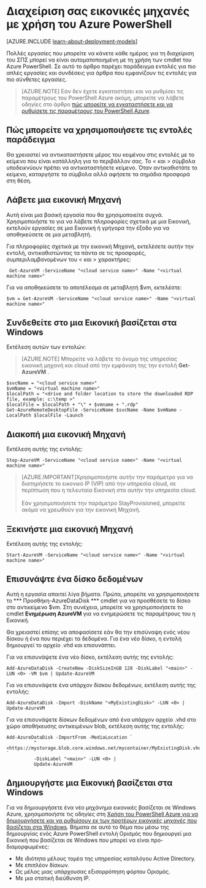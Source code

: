<properties
   pageTitle="Διαχείριση σας εικονικές μηχανές με χρήση του Azure PowerShell | Microsoft Azure"
   description="Μάθετε εντολές που μπορείτε να χρησιμοποιήσετε για την αυτοματοποίηση εργασιών στη Διαχείριση σας εικονικές μηχανές."
   services="virtual-machines-windows"
   documentationCenter="windows"
   authors="singhkays"
   manager="timlt"
   editor=""
   tags="azure-service-management"/>

   <tags
   ms.service="virtual-machines-windows"
   ms.devlang="na"
   ms.topic="article"
   ms.tgt_pltfrm="vm-windows"
   ms.workload="infrastructure-services"
   ms.date="10/12/2016"
   ms.author="kasing"/>

# <a name="manage-your-virtual-machines-by-using-azure-powershell"></a>Διαχείριση σας εικονικές μηχανές με χρήση του Azure PowerShell

[AZURE.INCLUDE [learn-about-deployment-models](../../includes/learn-about-deployment-models-classic-include.md)]


Πολλές εργασίες που μπορείτε να κάνετε κάθε ημέρας για τη διαχείριση του ΣΠΣ μπορεί να είναι αυτοματοποιημένη με τη χρήση των cmdlet του Azure PowerShell. Σε αυτό το άρθρο παρέχει παράδειγμα εντολές για πιο απλές εργασίες και συνδέσεις για άρθρα που εμφανίζουν τις εντολές για πιο σύνθετες εργασίες.

>[AZURE.NOTE] Εάν δεν έχετε εγκαταστήσει και να ρυθμίσει τις παραμέτρους του PowerShell Azure ακόμη, μπορείτε να λάβετε οδηγίες στο άρθρο [πώς μπορείτε να εγκαταστήσετε και να ρυθμίσετε τις παραμέτρους του PowerShell Azure](../powershell-install-configure.md).

## <a name="how-to-use-the-example-commands"></a>Πώς μπορείτε να χρησιμοποιήσετε τις εντολές παράδειγμα
Θα χρειαστεί να αντικαταστήσετε μέρος του κειμένου στις εντολές με το κείμενο που είναι κατάλληλη για το περιβάλλον σας. Το < και > σύμβολα υποδεικνύουν πρέπει να αντικαταστήσετε κείμενο. Όταν αντικαθιστάτε το κείμενο, καταργήστε τα σύμβολα αλλά αφήσετε τα σημάδια προσφορά στη θέση.

## <a name="get-a-vm"></a>Λάβετε μια εικονική Μηχανή
Αυτή είναι μια βασική εργασία που θα χρησιμοποιείτε συχνά. Χρησιμοποιήστε το για να λάβετε πληροφορίες σχετικά με μια Εικονική, εκτελούν εργασίες σε μια Εικονική ή γρήγορα την έξοδο για να αποθηκεύσετε σε μια μεταβλητή.

Για πληροφορίες σχετικά με την εικονική Μηχανή, εκτελέσετε αυτήν την εντολή, αντικαθιστώντας τα πάντα σε τις προσφορές, συμπεριλαμβανομένων του < και > χαρακτήρες:

     Get-AzureVM -ServiceName "<cloud service name>" -Name "<virtual machine name>"

Για να αποθηκεύσετε το αποτέλεσμα σε μεταβλητή $vm, εκτελέστε:

    $vm = Get-AzureVM -ServiceName "<cloud service name>" -Name "<virtual machine name>"

## <a name="log-on-to-a-windows-based-vm"></a>Συνδεθείτε στο μια Εικονική βασίζεται στα Windows

Εκτέλεση αυτών των εντολών:

>[AZURE.NOTE] Μπορείτε να λάβετε το όνομα της υπηρεσίας εικονική μηχανή και cloud από την εμφάνιση της την εντολή **Get-AzureVM** .
>
    $svcName = "<cloud service name>"
    $vmName = "<virtual machine name>"
    $localPath = "<drive and folder location to store the downloaded RDP file, example: c:\temp >"
    $localFile = $localPath + "\" + $vmname + ".rdp"
    Get-AzureRemoteDesktopFile -ServiceName $svcName -Name $vmName -LocalPath $localFile -Launch

## <a name="stop-a-vm"></a>Διακοπή μια εικονική Μηχανή

Εκτέλεση αυτής της εντολής:

    Stop-AzureVM -ServiceName "<cloud service name>" -Name "<virtual machine name>"

>[AZURE.IMPORTANT]Χρησιμοποιήστε αυτήν την παράμετρο για να διατηρήσετε το εικονικό IP (VIP) από την υπηρεσία cloud, σε περίπτωση που η τελευταία Εικονική στα αυτήν την υπηρεσία cloud. <br><br> Εάν χρησιμοποιήσετε την παράμετρο StayProvisioned, μπορείτε ακόμα να χρεωθούν για την εικονική Μηχανή.

## <a name="start-a-vm"></a>Ξεκινήστε μια εικονική Μηχανή

Εκτέλεση αυτής της εντολής:

    Start-AzureVM -ServiceName "<cloud service name>" -Name "<virtual machine name>"

## <a name="attach-a-data-disk"></a>Επισυνάψτε ένα δίσκο δεδομένων
Αυτή η εργασία απαιτεί λίγα βήματα. Πρώτα, μπορείτε να χρησιμοποιήσετε το *** Προσθήκη-AzureDataDisk *** cmdlet για να προσθέσετε το δίσκο στο αντικείμενο $vm. Στη συνέχεια, μπορείτε να χρησιμοποιήσετε το cmdlet **Ενημέρωση AzureVM** για να ενημερώσετε τις παραμέτρους του η Εικονική.

Θα χρειαστεί επίσης να αποφασίσετε εάν θα την επισύναψη ενός νέου δίσκου ή ένα που περιέχει τα δεδομένα. Για ένα νέο δίσκο, η εντολή δημιουργεί το αρχείο .vhd και επισυνάπτει.

Για να επισυνάψετε ένα νέο δίσκο, εκτέλεση αυτής της εντολής:

    Add-AzureDataDisk -CreateNew -DiskSizeInGB 128 -DiskLabel "<main>" -LUN <0> -VM $vm | Update-AzureVM

Για να επισυνάψετε ένα υπάρχον δίσκου δεδομένων, εκτέλεση αυτής της εντολής:

    Add-AzureDataDisk -Import -DiskName "<MyExistingDisk>" -LUN <0> | Update-AzureVM

Για να επισυνάψετε δίσκων δεδομένων από ένα υπάρχον αρχείο .vhd στο χώρο αποθήκευσης αντικειμένων blob, εκτέλεση αυτής της εντολής:

    Add-AzureDataDisk -ImportFrom -MediaLocation `
              "<https://mystorage.blob.core.windows.net/mycontainer/MyExistingDisk.vhd>" `
              -DiskLabel "<main>" -LUN <0> |
              Update-AzureVM

## <a name="create-a-windows-based-vm"></a>Δημιουργήστε μια Εικονική βασίζεται στα Windows

Για να δημιουργήσετε ένα νέο μηχάνημα εικονικές βασίζεται σε Windows Azure, χρησιμοποιήστε τις οδηγίες στη [Χρήση του PowerShell Azure για να δημιουργήσετε και να ρυθμίσουν εκ των προτέρων εικονικές μηχανές που βασίζεται στα Windows](virtual-machines-windows-classic-create-powershell.md). Βήματα σε αυτό το θέμα που μέσω της δημιουργίας ενός Azure PowerShell εντολή Ορισμός που δημιουργεί μια Εικονική που βασίζεται σε Windows που μπορεί να είναι προ-διαμορφωμένες:

- Με ιδιότητα μέλους τομέα της υπηρεσίας καταλόγου Active Directory.
- Με επιπλέον δίσκων.
- Ως μέλος μιας υπάρχουσας εξισορρόπηση φόρτου Ορισμός.
- Με μια στατική διεύθυνση IP.
